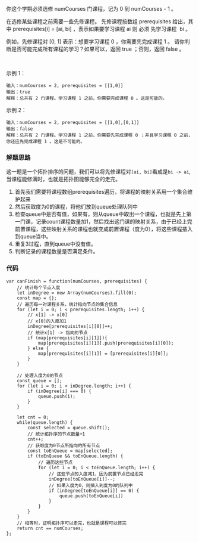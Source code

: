 你这个学期必须选修 numCourses 门课程，记为 0 到 numCourses - 1 。

在选修某些课程之前需要一些先修课程。 先修课程按数组 prerequisites 给出，其中 prerequisites[i] = [ai, bi] ，表示如果要学习课程 ai 则 必须 先学习课程  bi 。

例如，先修课程对 [0, 1] 表示：想要学习课程 0 ，你需要先完成课程 1 。
请你判断是否可能完成所有课程的学习？如果可以，返回 true ；否则，返回 false 。

 

示例 1：
```
输入：numCourses = 2, prerequisites = [[1,0]]
输出：true
解释：总共有 2 门课程。学习课程 1 之前，你需要完成课程 0 。这是可能的。
```
示例 2：
```
输入：numCourses = 2, prerequisites = [[1,0],[0,1]]
输出：false
解释：总共有 2 门课程。学习课程 1 之前，你需要先完成​课程 0 ；并且学习课程 0 之前，你还应先完成课程 1 。这是不可能的。
```
### 解题思路
这一题是一个拓扑排序的问题，我们可以将先修课程对```[ai, bi]```看成是```bi -> ai```,当课程能修满时，也就是拓扑图能够完全的走完。
1. 首先我们需要将课程数组prerequisites遍历，将课程的映射关系用一个集合维护起来
2. 然后获取度为0的课程，将他们放到queue处理队列中
3. 检查queue中是否有值，如果有，则从queue中取出一个课程，也就是先上第一门课，记录count课程数量加1，然后找出这门课的映射关系，由于已经上完前置课程，这些映射关系的课程也就变成前置课程（度为0），将这些课程插入到queue当中。
4. 重复3过程，直到queue中没有值。
5. 判断记录的课程数量是否满足条件。
### 代码
```
var canFinish = function(numCourses, prerequisites) {
    // 统计每个节点入度
    let inDegree = new Array(numCourses).fill(0);
    const map = {};
    // 遍历每一对课程关系，统计指向节点的集合信息
    for (let i = 0; i < prerequisites.length; i++) {
        // x[1] -> x[0]
        // x[0]的入度加1
        inDegree[prerequisites[i][0]]++;
        // 统计x[1] -> 指向的节点
        if (map[prerequisites[i][1]]){
            map[prerequisites[i][1]].push(prerequisites[i][0]);
        } else {
            map[prerequisites[i][1]] = [prerequisites[i][0]];
        }
    }

    // 处理入度为0的节点
    const queue = []; 
    for (let i = 0; i < inDegree.length; i++) {
        if (inDegree[i] === 0) {
            queue.push(i);
        }
    }

    let cnt = 0;
    while(queue.length) {
        const selected = queue.shift();
        // 统计拓扑序的节点数量+1
        cnt++;
        // 获取度为0节点所指向的所有节点
        const toEnQueue = map[selected];
        if (toEnQueue && toEnQueue.length) {
            // 遍历这些节点
            for (let i = 0; i < toEnQueue.length; i++) {
                // 这些节点的入度减1，因为前置节点已经走完
                inDegree[toEnQueue[i]]--;
                // 如果入度为0，则插入到度为0的队列中
                if (inDegree[toEnQueue[i]] == 0) {
                    queue.push(toEnQueue[i])
                }
            }
        }
    }
    // 相等时，证明拓扑序可以走完，也就是课程可以修完
    return cnt == numCourses;
};
```